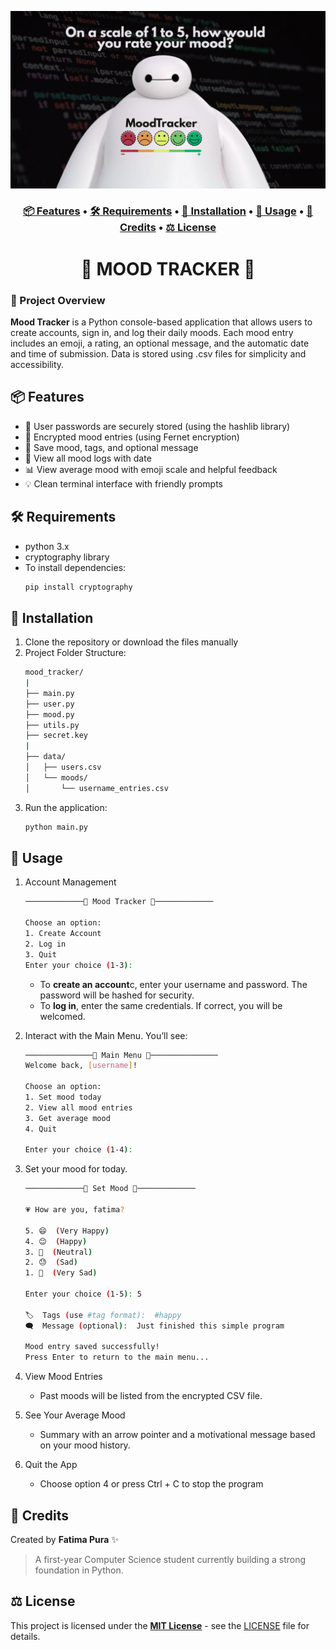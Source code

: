 ![baymax logo](readme-images/baymax.jpg)

<h3 align="center">
  <a href="#-features">📦 Features</a> •
  <a href="#-requirements">🛠️ Requirements</a> •
  <a href="#-installation">🚀 Installation</a> •
  <a href="#-usage">🧪 Usage</a> •
  <a href="#-credits">👥 Credits</a> •
  <a href="#-license">⚖️ License</a>
</h3>

<h1 align="center">
 🙂 MOOD TRACKER 🙂
</h1>

### 📌 Project Overview

**Mood Tracker** is a Python console-based application that allows users to create accounts, sign in, and log their daily moods. Each mood entry includes an emoji, a rating, an optional message, and the automatic date and time of submission. Data is stored using .csv files for simplicity and accessibility.

## 📦 Features
- 🔑 User passwords are securely stored (using the hashlib library)
- 🔐 Encrypted mood entries (using Fernet encryption)
- 📝 Save mood, tags, and optional message
- 📅 View all mood logs with date
- 📊 View average mood with emoji scale and helpful feedback
- 💡 Clean terminal interface with friendly prompts

## 🛠️ Requirements
- python 3.x
- cryptography library
- To install dependencies:
    ```bash
    pip install cryptography
    ```

## 🚀 Installation
1. Clone the repository or download the files manually
2. Project Folder Structure:
    ```bash
    mood_tracker/
    |
    ├── main.py
    ├── user.py
    ├── mood.py
    ├── utils.py
    ├── secret.key
    |
    ├── data/
    │   ├── users.csv
    │   └── moods/
    │       └── username_entries.csv
    ```
3. Run the application:
    ```bash
    python main.py
    ```

## 🧪 Usage
1. Account Management

    ```bash
    ─────────────🙂 Mood Tracker 🙂─────────────

    Choose an option:
    1. Create Account
    2. Log in
    3. Quit
    Enter your choice (1-3):

    ```
    - To **create an account**c, enter your username and password. The password will be hashed for security.
    - To **log in**, enter the same credentials. If correct, you will be welcomed.

2. Interact with the Main Menu. You’ll see:
    ```bash
    ───────────────🙂 Main Menu 🙂───────────────
    Welcome back, [username]!

    Choose an option:
    1. Set mood today
    2. View all mood entries
    3. Get average mood
    4. Quit

    Enter your choice (1-4):
    ```
3. Set your mood for today.
    ```bash
    ─────────────🙂 Set Mood 🙂─────────────

    💗 How are you, fatima?

    5. 😄  (Very Happy)
    4. 😊  (Happy)
    3. 🫤  (Neutral)
    2. 😓  (Sad)
    1. 🥲  (Very Sad)

    Enter your choice (1-5): 5

    🏷️  Tags (use #tag format):  #happy
    🗨️  Message (optional):  Just finished this simple program

    Mood entry saved successfully!
    Press Enter to return to the main menu...
    ```

4. View Mood Entries
    - Past moods will be listed from the encrypted CSV file.

5. See Your Average Mood
    - Summary with an arrow pointer and a motivational message based on your mood history.

6. Quit the App
    - Choose option 4 or press Ctrl + C to stop the program

## 👥 Credits
Created by **Fatima Pura** ✨  
>A first-year Computer Science student currently building a strong foundation in Python. 

## ⚖️ License
This project is licensed under the **[MIT License](https://opensource.org/licenses/MIT)** - see the [LICENSE](LICENSE) file for details.
